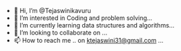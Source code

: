 - 👋 Hi, I’m @Tejaswinikavuru
- 👀 I’m interested in Coding and problem solving...
- 🌱 I’m currently learning data structures and algorithms...
- 💞️ I’m looking to collaborate on ...
- 📫 How to reach me .. on ktejaswini31@gmail.com ...

<!---
Tejaswinikavuru/Tejaswinikavuru is a ✨ special ✨ repository because its `README.md` (this file) appears on your GitHub profile.
You can click the Preview link to take a look at your changes.
--->
